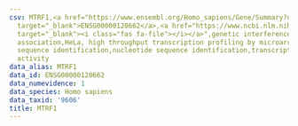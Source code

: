 ```yaml
---
csv: MTRF1,<a href="https://www.ensembl.org/Homo_sapiens/Gene/Summary?db=core;g=ENSG00000120662"
  target="_blank">ENSG00000120662</a>,<a href="https://www.ncbi.nlm.nih.gov/pubmed/17216044"
  target="_blank"><i class="fas fa-file"></i></a>",genetic interference,functional
  association,HeLa, high throughput transcription profiling by microarray,nucleotide
  sequence identification,nucleotide sequence identification,transcriptional regulation,down-regulates
  activity
data_alias: MTRF1
data_id: ENSG00000120662
data_numevidence: 1
data_species: Homo sapiens
data_taxid: '9606'
title: MTRF1
---
```

